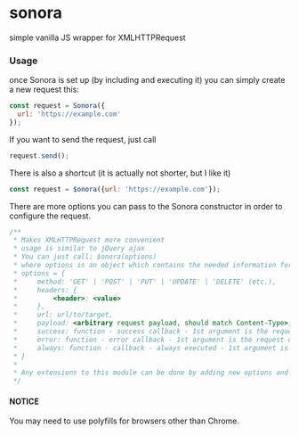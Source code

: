 # sonora
simple vanilla JS wrapper for XMLHTTPRequest

### Usage
once Sonora is set up (by including and executing it) you can simply create a new request this:
```javascript
const request = Sonora({
  url: 'https://example.com'
});
```
If you want to send the request, just call
```javascript
request.send();
```
There is also a shortcut (it is actually not shorter, but I like it)
```javascript
const request = $onora({url: 'https://example.com'});
```
There are more options you can pass to the Sonora constructor in order to configure the request.
```javascript
/**
 * Makes XMLHTTPRequest more convenient
 * usage is similar to jQuery ajax
 * You can just call: $onora(options)
 * where options is an object which contains the needed information for the request
 * options = {
 *     method: 'GET' | 'POST' | 'PUT' | 'UPDATE' | 'DELETE' (etc.),
 *     headers: {
 *         <header>: <value>
 *     },
 *     url: url/to/target,
 *     payload: <arbitrary request payload, should match Content-Type>,
 *     success: function - success callback - 1st argument is the request object,
 *     error: function - error callback - 1st argument is the request object,
 *     always: function - callback - always executed - 1st argument is the request object
 * }
 *
 * Any extensions to this module can be done by adding new options and / or exposing more methods via the prototype API
 */
```


#### NOTICE
You may need to use polyfills for browsers other than Chrome.
